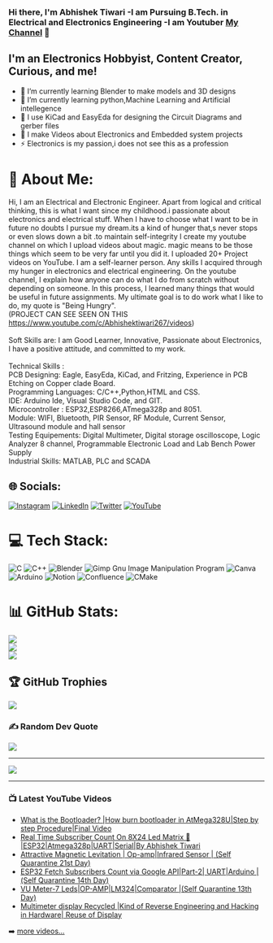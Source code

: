  
### Hi there, I'm Abhishek Tiwari -I am Pursuing B.Tech. in Electrical and Electronics Engineering -I am Youtuber [My Channel][website] 👋

## I'm an Electronics Hobbyist, Content Creator, Curious, and me!

- 🔭 I’m currently learning Blender to make models and 3D designs
- 🌱 I’m currently learning python,Machine Learning and Artificial intellegence
- 👯 I use  KiCad and EasyEda for designing the Circuit Diagrams and gerber files
- 🥅 I make Videos about Electronics and Embedded system projects
- ⚡ Electronics is my passion,i does not see this as a profession
# 💫 About Me:
Hi, I am an Electrical and Electronic Engineer. Apart from logical and critical thinking, this is what I want since my childhood.i passionate about electronics and electrical stuff. When I have to choose what I want to be in future no doubts I pursue my dream.its a kind of hunger that,s never stops or even slows down a bit .to maintain self-integrity I create my youtube channel on which I upload videos about magic. magic means to be those things which seem to be very far until you did it. I uploaded 20+ Project videos on YouTube. I am a self-learner person. Any skills I acquired through my hunger in electronics and electrical engineering. On the youtube channel, I explain how anyone can do what I do from scratch without depending on someone. In this process, I learned many things that would be useful in future assignments. My ultimate goal is to do work what I like to do, my quote is "Being Hungry".<br>(PROJECT CAN SEE SEEN ON THIS https://www.youtube.com/c/Abhishektiwari267/videos)<br><br>Soft Skills are: I am Good Learner, Innovative, Passionate about Electronics, I have a positive attitude, and committed to my work.<br><br>Technical Skills : <br>PCB Designing: Eagle, EasyEda, KiCad, and Fritzing, Experience in PCB Etching on Copper clade Board.<br>Programming Languages: C/C++,Python,HTML and CSS.<br>IDE: Arduino Ide, Visual Studio Code, and GIT.<br>Microcontroller : ESP32,ESP8266,ATmega328p and 8051.<br>Module: WIFI, Bluetooth, PIR Sensor, RF Module, Current Sensor, Ultrasound module and hall sensor<br>Testing Equipements: Digital Multimeter, Digital storage oscilloscope, Logic Analyzer 8 channel, Programmable Electronic Load and Lab Bench Power Supply<br>Industrial Skills: MATLAB, PLC and SCADA


## 🌐 Socials:
[![Instagram](https://img.shields.io/badge/Instagram-%23E4405F.svg?logo=Instagram&logoColor=white)](https://instagram.com/askt7297) [![LinkedIn](https://img.shields.io/badge/LinkedIn-%230077B5.svg?logo=linkedin&logoColor=white)](https://linkedin.com/in/abhishekt2596) [![Twitter](https://img.shields.io/badge/Twitter-%231DA1F2.svg?logo=Twitter&logoColor=white)](https://twitter.com/Abhishe15992421) [![YouTube](https://img.shields.io/badge/YouTube-%23FF0000.svg?logo=YouTube&logoColor=white)](https://youtube.com/c/Abhishektiwari267) 

# 💻 Tech Stack:
![C](https://img.shields.io/badge/c-%2300599C.svg?style=for-the-badge&logo=c&logoColor=white) ![C++](https://img.shields.io/badge/c++-%2300599C.svg?style=for-the-badge&logo=c%2B%2B&logoColor=white) ![Blender](https://img.shields.io/badge/blender-%23F5792A.svg?style=for-the-badge&logo=blender&logoColor=white) ![Gimp Gnu Image Manipulation Program](https://img.shields.io/badge/Gimp-657D8B?style=for-the-badge&logo=gimp&logoColor=FFFFFF) ![Canva](https://img.shields.io/badge/Canva-%2300C4CC.svg?style=for-the-badge&logo=Canva&logoColor=white) ![Arduino](https://img.shields.io/badge/-Arduino-00979D?style=for-the-badge&logo=Arduino&logoColor=white) ![Notion](https://img.shields.io/badge/Notion-%23000000.svg?style=for-the-badge&logo=notion&logoColor=white) ![Confluence](https://img.shields.io/badge/confluence-%23172BF4.svg?style=for-the-badge&logo=confluence&logoColor=white) ![CMake](https://img.shields.io/badge/CMake-%23008FBA.svg?style=for-the-badge&logo=cmake&logoColor=white)
# 📊 GitHub Stats:
![](https://github-readme-stats.vercel.app/api?username=Abhishektiwari7&theme=react&hide_border=false&include_all_commits=false&count_private=false)<br/>
![](https://github-readme-streak-stats.herokuapp.com/?user=Abhishektiwari7&theme=react&hide_border=false)<br/>
![](https://github-readme-stats.vercel.app/api/top-langs/?username=Abhishektiwari7&theme=react&hide_border=false&include_all_commits=false&count_private=false&layout=compact)

## 🏆 GitHub Trophies
![](https://github-profile-trophy.vercel.app/?username=Abhishektiwari7&theme=buddhism&no-frame=false&no-bg=true&margin-w=4)

### ✍️ Random Dev Quote
![](https://quotes-github-readme.vercel.app/api?type=horizontal&theme=light)

---
[![](https://visitcount.itsvg.in/api?id=Abhishektiwari7&icon=6&color=0)](https://visitcount.itsvg.in)

<!-- Proudly created with GPRM ( https://gprm.itsvg.in ) -->
---

### 📺 Latest YouTube Videos
<!-- YOUTUBE:START -->
- [What is the Bootloader? |How burn bootloader in AtMega328U|Step by step Procedure|Final Video](https://www.youtube.com/watch?v=mUYxL-22WbY)
- [Real Time Subscriber Count On 8X24 Led Matrix 📱 |ESP32|Atmega328p|UART|Serial|By Abhishek Tiwari](https://www.youtube.com/watch?v=3U83FaUVJXE)
- [Attractive Magnetic Levitation | Op-amp|Infrared Sensor | (Self Quarantine 21st Day)](https://www.youtube.com/watch?v=T2XwFD2cf_c)
- [ESP32 Fetch Subscribers Count via Google API|Part-2| UART|Arduino |(Self Quarantine 14th Day)](https://www.youtube.com/watch?v=uymuu7OOQ08)
- [VU Meter-7 Leds|OP-AMP|LM324|Comparator |(Self Quarantine 13th Day)](https://www.youtube.com/watch?v=2uBQqm_ge4s)
- [Multimeter display Recycled |Kind of Reverse Engineering and Hacking in Hardware| Reuse of Display](https://www.youtube.com/watch?v=SBpWW5huhIw)
<!-- YOUTUBE:END -->


➡️ [more videos...](https://www.youtube.com/c/Abhishektiwari267/videos)

[website]: https://www.youtube.com/c/Abhishektiwari267/videos
